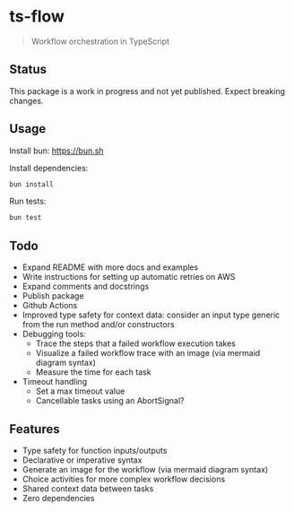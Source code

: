 # ts-flow

> Workflow orchestration in TypeScript

## Status

This package is a work in progress and not yet published. Expect breaking changes.

## Usage

Install bun: <https://bun.sh>

Install dependencies:

```bash
bun install
```

Run tests:

```bash
bun test
```

## Todo

- Expand README with more docs and examples
- Write instructions for setting up automatic retries on AWS
- Expand comments and docstrings
- Publish package
- Github Actions
- Improved type safety for context data: consider an input type generic from the run method and/or constructors
- Debugging tools:
  - Trace the steps that a failed workflow execution takes
  - Visualize a failed workflow trace with an image (via mermaid diagram syntax)
  - Measure the time for each task
- Timeout handling
  - Set a max timeout value
  - Cancellable tasks using an AbortSignal?

## Features

- Type safety for function inputs/outputs
- Declarative or imperative syntax
- Generate an image for the workflow (via mermaid diagram syntax)
- Choice activities for more complex workflow decisions
- Shared context data between tasks
- Zero dependencies
